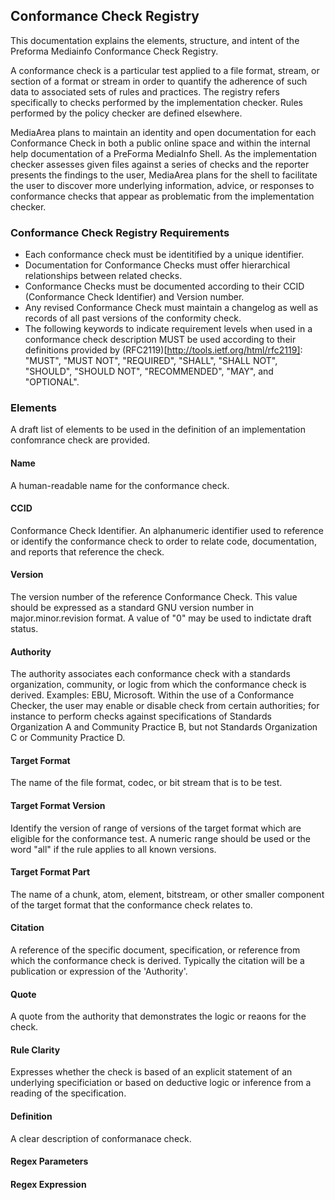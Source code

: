 ## Conformance Check Registry

This documentation explains the elements, structure, and intent of the Preforma Mediainfo Conformance Check Registry.

A conformance check is a particular test applied to a file format, stream, or section of a format or stream in order to quantify the adherence of such data to associated sets of rules and practices. The registry refers specifically to checks performed by the implementation checker. Rules performed by the policy checker are defined elsewhere.

MediaArea plans to maintain an identity and open documentation for each Conformance Check in both a public online space and within the internal help documentation of a PreForma MediaInfo Shell. As the implementation checker assesses given files against a series of checks and the reporter presents the findings to the user, MediaArea plans for the shell to facilitate the user to discover more underlying information, advice, or responses to conformance checks that appear as problematic from the implementation checker.

### Conformance Check Registry Requirements

- Each conformance check must be identitified by a unique identifier.
- Documentation for Conformance Checks must offer hierarchical relationships between related checks.
- Conformance Checks must be documented according to their CCID (Conformance Check Identifier) and Version number.
- Any revised Conformance Check must maintain a changelog as well as records of all past versions of the conformity check.
- The following keywords to indicate requirement levels when used in a conformance check description MUST be used according to their definitions provided by (RFC2119)[http://tools.ietf.org/html/rfc2119]: "MUST", "MUST NOT", "REQUIRED", "SHALL", "SHALL NOT", "SHOULD", "SHOULD NOT", "RECOMMENDED",  "MAY", and "OPTIONAL".

### Elements

A draft list of elements to be used in the definition of an implementation confomrance check are provided.

#### Name
A human-readable name for the conformance check.

#### CCID
Conformance Check Identifier. An alphanumeric identifier used to reference or identify the conformance check to order to relate code, documentation, and reports that reference the check.

#### Version
The version number of the reference Conformance Check. This value should be expressed as a standard GNU version number in major.minor.revision format. A value of "0" may be used to indictate draft status.

#### Authority
The authority associates each conformance check with a standards organization, community, or logic from which the conformance check is derived. Examples: EBU, Microsoft.
Within the use of a Conformance Checker, the user may enable or disable check from certain authorities; for instance to perform checks against specifications of Standards Organization A and Community Practice B, but not Standards Organization C or Community Practice D.

#### Target Format
The name of the file format, codec, or bit stream that is to be test.

#### Target Format Version
Identify the version of range of versions of the target format which are eligible for the conformance test. A numeric range should be used or the word "all" if the rule applies to all known versions.

#### Target Format Part
The name of a chunk, atom, element, bitstream, or other smaller component of the target format that the conformance check relates to.

#### Citation
A reference of the specific document, specification, or reference from which the conformance check is derived. Typically the citation will be a publication or expression of the 'Authority'.

#### Quote
A quote from the authority that demonstrates the logic or reaons for the check.

#### Rule Clarity
Expresses whether the check is based of an explicit statement of an underlying specificiation or based on deductive logic or inference from a reading of the specification.

#### Definition
A clear description of conformanace check.

#### Regex Parameters

#### Regex Expression

